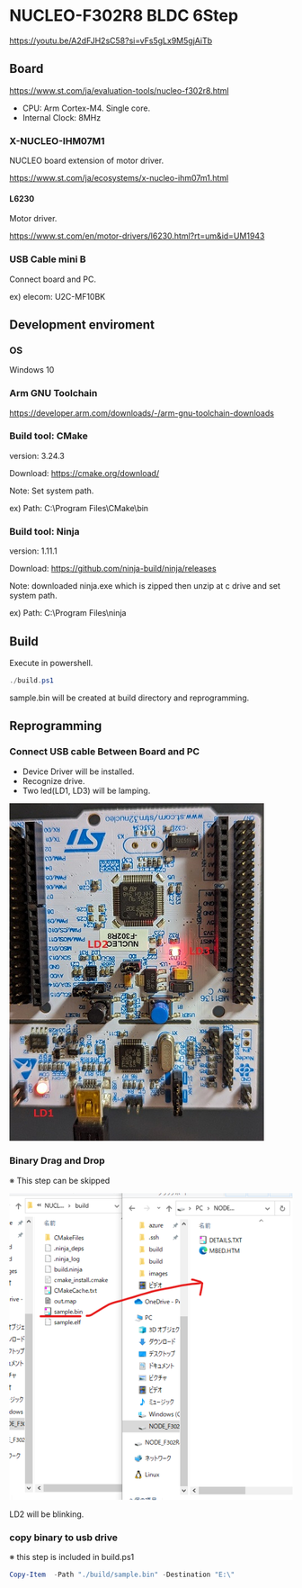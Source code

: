 # NUCLEO-F302R8 BLDC 6Step

<https://youtu.be/A2dFJH2sC58?si=vFs5gLx9M5gjAiTb>

## Board

<https://www.st.com/ja/evaluation-tools/nucleo-f302r8.html>

* CPU: Arm Cortex-M4. Single core.
* Internal Clock: 8MHz

### X-NUCLEO-IHM07M1

NUCLEO board extension of motor driver.

<https://www.st.com/ja/ecosystems/x-nucleo-ihm07m1.html>

#### L6230

Motor driver.

<https://www.st.com/en/motor-drivers/l6230.html?rt=um&id=UM1943>

### USB Cable mini B

Connect board and PC.

ex) elecom: U2C-MF10BK

## Development enviroment

### OS

Windows 10

### Arm GNU Toolchain

<https://developer.arm.com/downloads/-/arm-gnu-toolchain-downloads>

### Build tool: CMake

version: 3.24.3

Download: <https://cmake.org/download/>

Note: Set system path.

ex) Path: C:\Program Files\CMake\bin

### Build tool: Ninja

version: 1.11.1

Download: <https://github.com/ninja-build/ninja/releases>

Note: downloaded ninja.exe which is zipped then unzip at c drive and set system path.

ex) Path: C:\Program Files\ninja

## Build

Execute in powershell.

```powershell
./build.ps1
```

sample.bin will be created at build directory and reprogramming.

## Reprogramming

### Connect USB cable Between Board and PC

* Device Driver will be installed.
* Recognize drive.
* Two led(LD1, LD3) will be lamping.

![Board](/images/image-2023-09-09-Board.jpg)

### Binary Drag and Drop

※ This step can be skipped

![Drag and Drop](/images/image-2023-09-09-DraAndDrop.png)

LD2 will be blinking.

### copy binary to usb drive

※ this step is included in build.ps1

``` powershell
Copy-Item  -Path "./build/sample.bin" -Destination "E:\"
```
